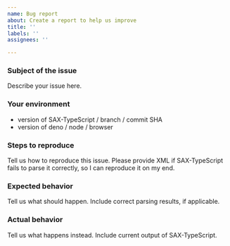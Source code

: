 ```yaml
---
name: Bug report
about: Create a report to help us improve
title: ''
labels: ''
assignees: ''

---
```


<!--
# General notice
It's best to write a failing test if you find an issue. I will always accept pull requests with failing tests if they demonstrate intended behavior, but it is very hard to figure out what issue you're describing without a test. Writing a test is also the best way for you yourself to figure out if you really understand the issue you think you have with SAX-TypeScript.
-->

### Subject of the issue
Describe your issue here.

### Your environment
* version of SAX-TypeScript / branch / commit SHA
* version of deno / node / browser

### Steps to reproduce
Tell us how to reproduce this issue.
Please provide XML if SAX-TypeScript fails to parse it correctly, so I can reproduce it on my end.

### Expected behavior
Tell us what should happen.
Include correct parsing results, if applicable.

### Actual behavior
Tell us what happens instead.
Include current output of SAX-TypeScript.
